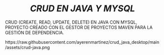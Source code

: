 
<h1 align="center"><em>CRUD EN JAVA Y MYSQL</em></h1>
<p>
  CRUD (CREATE, READ, UPDATE, DELETE) EN JAVA CON MYSQL, PROYECTO CREADO CON EL GESTOR DE PROYECTOS MAVEN PARA LA GESTIÓN DE DEPENDENCIA.
</p>
https://raw.githubusercontent.com/ayerenmartinez/crud_java_desktop/main/assets/crud-java.png
